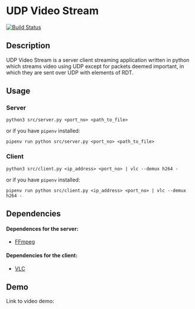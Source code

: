 # UDP Video Stream
[![Build Status](https://travis-ci.com/nathancohen4299/udp-video-stream.svg?branch=dev)](https://travis-ci.com/nathancohen4299/udp-video-stream)

## Description
UDP Video Stream is a server client streaming application written in python which streams video using UDP except for packets deemed important, in which they are sent over UDP with elements of RDT. 

## Usage
### Server
```
python3 src/server.py <port_no> <path_to_file>
```
or if you have `pipenv` installed:
```
pipenv run python src/server.py <port_no> <path_to_file>
```

### Client
```
python3 src/client.py <ip_address> <port_no> | vlc --demux h264 -
```
or if you have `pipenv` installed:
```
pipenv run python src/client.py <ip_address> <port_no> | vlc --demux h264 -
```

## Dependencies
#### Dependences for the **server**:
* [FFmpeg](https://www.ffmpeg.org/)
#### Dependencies for the **client**:
* [VLC](https://www.videolan.org/vlc/index.html)

## Demo
Link to video demo: []()
